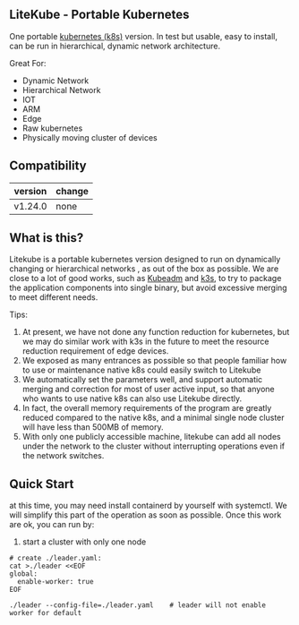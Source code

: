 ## LiteKube - Portable Kubernetes

One portable [kubernetes (k8s)](https://github.com/kubernetes/kubernetes) version. In test but usable, easy to install, can be run in hierarchical, dynamic network architecture. 

Great For:

* Dynamic Network
* Hierarchical Network
* IOT
* ARM
* Edge
* Raw kubernetes
* Physically moving cluster of devices

## Compatibility

| version | change |
| ------- | ------ |
| v1.24.0 | none   |

## What is this?

Litekube is a portable kubernetes version designed to run on dynamically changing or hierarchical networks , as out of the box as possible. We are close to a lot of good works, such as [Kubeadm](https://github.com/kubernetes/kubeadm) and [k3s](https://github.com/k3s-io/k3s), to try to package the application components into single binary, but avoid excessive merging to meet different needs.

Tips:

1. At present, we have not done any function reduction for kubernetes, but we may do similar work with k3s in the future to meet the resource reduction requirement of edge devices.
2. We exposed as many entrances as possible so that people familiar how to use or maintenance native k8s could easily switch to Litekube
3. We automatically set the parameters well, and support automatic merging and correction for most of user active input, so that anyone who wants to use native k8s can also use Litekube directly.
4. In fact, the overall memory requirements of the program are greatly reduced compared to the native k8s, and a minimal single node cluster will have less than 500MB of memory.
5. With only one publicly accessible machine, litekube can add all nodes under the network to the cluster without interrupting operations even if the network switches.

## Quick Start

at this time, you may need install containerd by yourself with systemctl. We will simplify this part of the operation as soon as possible. Once this work are ok, you can run by:

1. start a cluster with only one node

```shell
# create ./leader.yaml:
cat >./leader <<EOF
global:
  enable-worker: true
EOF

./leader --config-file=./leader.yaml	# leader will not enable worker for default
```
